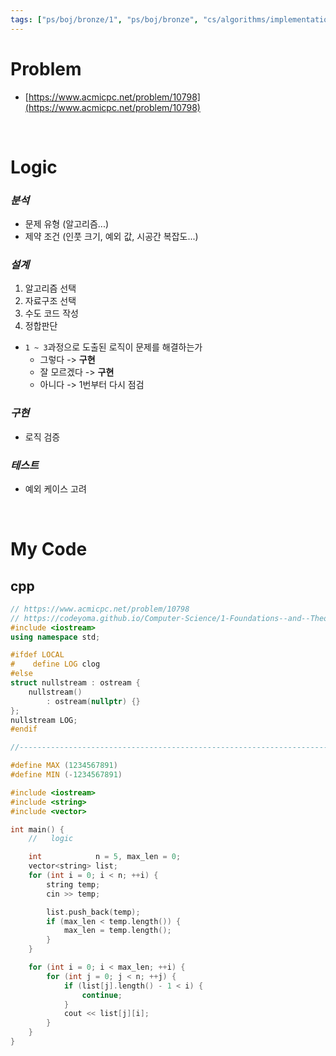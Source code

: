 ```yaml
---
tags: ["ps/boj/bronze/1", "ps/boj/bronze", "cs/algorithms/implementation/ps","cs/algorithms/string/ps"]
---
```


# Problem
- [https://www.acmicpc.net/problem/10798](https://www.acmicpc.net/problem/10798)

<br/>

# Logic

### *분석*
- 문제 유형 (알고리즘...)
- 제약 조건 (인풋 크기, 예외 값, 시공간 복잡도...)

### *설계*
1. 알고리즘 선택
2. 자료구조 선택
3. 수도 코드 작성
4. 정합판단
  - `1 ~ 3`과정으로 도출된 로직이 문제를 해결하는가
    - 그렇다 -> **구현**
    - 잘 모르겠다 -> **구현**
    - 아니다 -> 1번부터 다시 점검

### *구현*
- 로직 검증

### *테스트*
- 예외 케이스 고려

<br/>

# My Code
## cpp
```cpp title="boj/10798.cpp"
// https://www.acmicpc.net/problem/10798
// https://codeyoma.github.io/Computer-Science/1-Foundations--and--Theory/Algorithms/ps/boj/10798/10798
#include <iostream>
using namespace std;

#ifdef LOCAL
#    define LOG clog
#else
struct nullstream : ostream {
    nullstream()
        : ostream(nullptr) {}
};
nullstream LOG;
#endif

//--------------------------------------------------------------------------------------------------

#define MAX (1234567891)
#define MIN (-1234567891)

#include <iostream>
#include <string>
#include <vector>

int main() {
    //   logic

    int            n = 5, max_len = 0;
    vector<string> list;
    for (int i = 0; i < n; ++i) {
        string temp;
        cin >> temp;

        list.push_back(temp);
        if (max_len < temp.length()) {
            max_len = temp.length();
        }
    }

    for (int i = 0; i < max_len; ++i) {
        for (int j = 0; j < n; ++j) {
            if (list[j].length() - 1 < i) {
                continue;
            }
            cout << list[j][i];
        }
    }
}

```
